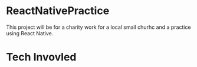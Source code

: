 # ReactNativePractice

This project will be for a charity work for a local small churhc and a practice using React Native.

# Tech Invovled